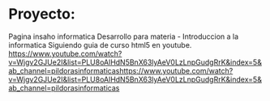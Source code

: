 # Proyecto:
 Pagina insaho informatica
 Desarrollo para materia - Introduccion a la informatica
 Siguiendo guia de curso html5 en youtube.
 https://www.youtube.com/watch?v=Wjgv2GJUe2I&list=PLU8oAlHdN5BnX63lyAeV0LzLnpGudgRrK&index=5&ab_channel=pildorasinformaticashttps://www.youtube.com/watch?v=Wjgv2GJUe2I&list=PLU8oAlHdN5BnX63lyAeV0LzLnpGudgRrK&index=5&ab_channel=pildorasinformaticas
 
